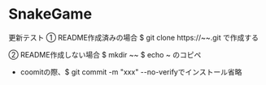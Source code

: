 # SnakeGame
更新テスト
① README作成済みの場合
$ git clone https://~~.git で作成する

② README作成しない場合
$ mkdir ~~
$ echo ~ のコピペ

- coomitの際、$ git commit -m "xxx" --no-verifyでインストール省略
